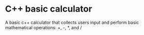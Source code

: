 # C++ basic calculator
A basic c++ calculator that collects users input and perform basic mathematical operations: +, -, *, and /
